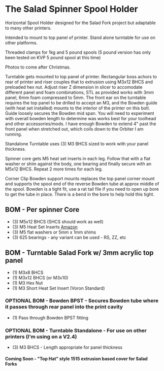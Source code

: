 # The Salad Spinner Spool Holder

Horizontal Spool Holder designed for the Salad Fork project but adaptable to many other printers.

Intended to mount to top panel of printer. Stand alone turntable for use on other platforms.

Threaded clamps for 1kg and 5 pound spools (5 pound version has only been tested on KVP 5 pound spool at this time)

Photos to come after Christmas.

Turntable gets mounted to top panel of printer. Rectangular boss achors to rear of printer and riser couples that to extrusion using M3x12 BHCS and preloaded hex nut. Adjust riser Z dimension in slicer to accomodate different panel and foam combinations, STL as provided works with 3mm panel, 6mm foam compressed to 5mm. The front ear on the turntable requires the top panel to be drilled to accept an M3, and the Bowden guide (with heat set installed) mounts to the interior of the printer on this bolt. Guide loosely secures the Bowden mid span. You will need to experiment with overall bowden length to determine was works best for your toolhead and other accessories/mods. I have enough Bowden to extend 4" past the front panel when stretched out, which coils down to the Orbiter I am running.

Standalone Turntable uses (3) M3 BHCS sized to work with your panel thickness.

Spinner core gets M5 heat set inserts in each leg. Follow that with a flat washer or shim against the body, one bearing and finally secure with an M5x12 BHCS. Repeat 2 more times for each leg.

Corner Clip Bowden support mounts replaces the top panel corner mount and supports the spool end of the reverse Bowden tube at approx middle of the spool. Bowden is a tight fit, use a rat tail file if you need to open up bore to get the tube in place. There is a bend in the bore to help hold this tight.


## BOM - Per spinner Core

- (3) M5x12 BHCS (SHCS should work as well)
- (3) M5 Heat Set Inserts [Amazon](https://www.amazon.com/gp/product/B07NBSWBQ8)
- (3) M5 flat washers or 5mm x 1mm shims
- (3) 625 bearings - any variant can be used - RS, ZZ, etc

## BOM - Turntable Salad Fork w/ 3mm acrylic top panel

- (1) M3x8 BHCS 
- (1) M3x12 BHCS (or M3x10)
- (1) M3 Hex Nut
- (1) M3 Short Heat Set Insert (Voron Standard)

### OPTIONAL BOM - Bowden BPST - Secures Bowden tube where it passes through rear panel into the print cavity

- (1) Pass through Bowden BPST fitting

### OPTIONAL BOM - Turntable Standalone - For use on other printers (I'm using on a V2.4)

- (3) M3 BHCS - Length appropriate for panel thickness

#### Coming Soon - "Top Hat" style 1515 extrusion based cover for Salad Forks
